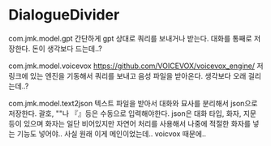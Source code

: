 # DialogueDivider

com.jmk.model.gpt
간단하게 gpt 상대로 쿼리를 보내거나 받는다.
대화를 통째로 저장한다.
돈이 생각보다 드는데..?

com.jmk.model.voicevox
https://github.com/VOICEVOX/voicevox_engine/
저 링크에 있는 엔진을 기동해서 쿼리를 보내고 음성 파일을 받아온다.
생각보다 오래 걸리는데..?

com.jmk.model.text2json
텍스트 파일을 받아서 대화와 묘사를 분리해서 json으로 저장한다. 괄호, ""나 『』등은 수동으로 입력해야한다.
json은 대화 타입, 화자, 지문 등이 있으며 화자는 일단 비어있지만 자연어 처리를 사용해서 나중에 적절한 화자를 넣는 기능도 넣어야..
사실 원래 이게 메인이었는데.. voicvox 때문에..
